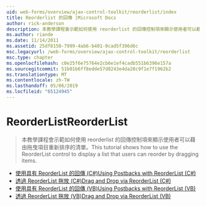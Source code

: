 ```yaml
---
uid: web-forms/overview/ajax-control-toolkit/reorderlist/index
title: Reorderlist 的回傳 |Microsoft Docs
author: rick-anderson
description: 本教學課程會示範如何使用 reorderlist 的回傳控制項來顯示使用者可以藉由拖曳項目重新排序的清單。
ms.author: riande
ms.date: 11/14/2011
ms.assetid: 25df8150-7999-4ab6-b401-0cad5f396d6c
msc.legacyurl: /web-forms/overview/ajax-control-toolkit/reorderlist
msc.type: chapter
ms.openlocfilehash: c0e25f6e75764e2cb6e1ef4cadb551b6396e157a
ms.sourcegitcommit: 51b01b6ff8edde57d8243e4da28c9f1e7f1962b2
ms.translationtype: MT
ms.contentlocale: zh-TW
ms.lasthandoff: 05/06/2019
ms.locfileid: "65124945"
---
```

# <a name="reorderlist"></a><span data-ttu-id="1a578-103">ReorderList</span><span class="sxs-lookup"><span data-stu-id="1a578-103">ReorderList</span></span>

> <span data-ttu-id="1a578-104">本教學課程會示範如何使用 reorderlist 的回傳控制項來顯示使用者可以藉由拖曳項目重新排序的清單。</span><span class="sxs-lookup"><span data-stu-id="1a578-104">This tutorial shows how to use the ReorderList control to display a list that users can reorder by dragging items.</span></span>

- [<span data-ttu-id="1a578-105">使用具有 ReorderList 的回傳 (C#)</span><span class="sxs-lookup"><span data-stu-id="1a578-105">Using Postbacks with ReorderList (C#)</span></span>](using-postbacks-with-reorderlist-cs.md)
- [<span data-ttu-id="1a578-106">透過 ReorderList 拖放 (C#)</span><span class="sxs-lookup"><span data-stu-id="1a578-106">Drag and Drop via ReorderList (C#)</span></span>](drag-and-drop-via-reorderlist-cs.md)
- [<span data-ttu-id="1a578-107">使用具有 ReorderList 的回傳 (VB)</span><span class="sxs-lookup"><span data-stu-id="1a578-107">Using Postbacks with ReorderList (VB)</span></span>](using-postbacks-with-reorderlist-vb.md)
- [<span data-ttu-id="1a578-108">透過 ReorderList 拖放 (VB)</span><span class="sxs-lookup"><span data-stu-id="1a578-108">Drag and Drop via ReorderList (VB)</span></span>](drag-and-drop-via-reorderlist-vb.md)

